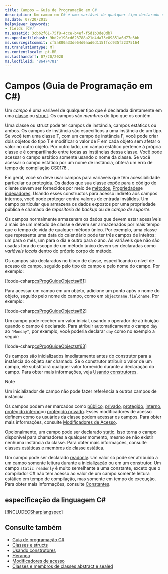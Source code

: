 ```yaml
---
title: Campos – Guia de Programação em C#
description: Um campo em C# é uma variável de qualquer tipo declarado diretamente em uma classe ou estrutura. Os campos são membros do tipo que os contém.
ms.date: 07/20/2015
helpviewer_keywords:
- fields [C#]
ms.assetid: 3cbb2f61-75f8-4cce-b4ef-f5d1b3de0db7
ms.openlocfilehash: 9bd2e198cd623788a21d4da73e89851a6d77e3bb
ms.sourcegitcommit: cf5a800a33de64d0aad6d115ffcc935f32375164
ms.translationtype: MT
ms.contentlocale: pt-BR
ms.lasthandoff: 07/20/2020
ms.locfileid: "86474781"
---
```

# <a name="fields-c-programming-guide"></a>Campos (Guia de Programação em C#)

Um *campo* é uma variável de qualquer tipo que é declarada diretamente em uma [classe](../../language-reference/keywords/class.md) ou [struct](../../language-reference/builtin-types/struct.md). Os campos são *membros* do tipo que os contém.

Uma classe ou struct pode ter campos de instância, campos estáticos ou ambos. Os campos de instância são específicos a uma instância de um tipo. Se você tem uma classe T, com um campo de instância F, você pode criar dois objetos do tipo T e modificar o valor de F em cada objeto sem afetar o valor no outro objeto. Por outro lado, um campo estático pertence à própria classe e é compartilhado entre todas as instâncias dessa classe. Você pode acessar o campo estático somente usando o nome da classe. Se você acessar o campo estático por um nome de instância, obterá um erro de tempo de compilação [CS0176](../../misc/cs0176.md) .

Em geral, você só deve usar campos para variáveis que têm acessibilidade particular ou protegida. Os dados que sua classe expõe para o código do cliente devem ser fornecidos por meio de [métodos](./methods.md), [Propriedades](./properties.md)e [indexadores](../indexers/index.md). Usando esses constructos para acesso indireto aos campos internos, você pode proteger contra valores de entrada inválidos. Um campo particular que armazena os dados expostos por uma propriedade pública é chamado de *repositório de backup* ou de *campo de suporte*.

Os campos normalmente armazenam os dados que devem estar acessíveis a mais de um método de classe e devem ser armazenados por mais tempo que o tempo de vida de qualquer método único. Por exemplo, uma classe que representa uma data do calendário pode ter três campos de inteiros: um para o mês, um para o dia e outro para o ano. As variáveis que não são usadas fora do escopo de um método único devem ser declaradas como *variáveis locais* dentro do próprio corpo do método.

Os campos são declarados no bloco de classe, especificando o nível de acesso do campo, seguido pelo tipo do campo e pelo nome do campo. Por exemplo:

[!code-csharp[csProgGuideObjects#61](~/samples/snippets/csharp/VS_Snippets_VBCSharp/csProgGuideObjects/CS/Objects.cs#61)]

Para acessar um campo em um objeto, adicione um ponto após o nome do objeto, seguido pelo nome do campo, como em `objectname.fieldname`. Por exemplo:

[!code-csharp[csProgGuideObjects#62](~/samples/snippets/csharp/VS_Snippets_VBCSharp/csProgGuideObjects/CS/Objects.cs#62)]

Um campo pode receber um valor inicial, usando o operador de atribuição quando o campo é declarado. Para atribuir automaticamente o campo `day` ao `"Monday"`, por exemplo, você poderia declarar `day` como no exemplo a seguir:

[!code-csharp[csProgGuideObjects#63](~/samples/snippets/csharp/VS_Snippets_VBCSharp/csProgGuideObjects/CS/Objects.cs#63)]

Os campos são inicializados imediatamente antes do construtor para a instância do objeto ser chamado. Se o construtor atribuir o valor de um campo, ele substituirá qualquer valor fornecido durante a declaração do campo. Para obter mais informações, veja [Usando construtores](./using-constructors.md).

> [!NOTE]
> Um inicializador de campo não pode fazer referência a outros campos de instância.

Os campos podem ser marcados como [público](../../language-reference/keywords/public.md), [privado](../../language-reference/keywords/private.md), [protegido](../../language-reference/keywords/protected.md), [interno](../../language-reference/keywords/internal.md), [protegido interno](../../language-reference/keywords/protected-internal.md)ou [protegido privado](../../language-reference/keywords/private-protected.md). Esses modificadores de acesso definem como os usuários da classe podem acessar os campos. Para obter mais informações, consulte [Modificadores de Acesso](./access-modifiers.md).

Opcionalmente, um campo pode ser declarado [static](../../language-reference/keywords/static.md). Isso torna o campo disponível para chamadores a qualquer momento, mesmo se não existir nenhuma instância da classe. Para obter mais informações, consulte [classes estáticas e membros de classe estática](./static-classes-and-static-class-members.md).

Um campo pode ser declarado [readonly](../../language-reference/keywords/readonly.md). Um valor só pode ser atribuído a um campo somente leitura durante a inicialização ou em um construtor. Um campo `static readonly` é muito semelhante a uma constante, exceto que o compilador C# não tem acesso ao valor de um campo somente leitura estático em tempo de compilação, mas somente em tempo de execução. Para obter mais informações, consulte [Constantes](./constants.md).

## <a name="c-language-specification"></a>especificação da linguagem C#

[!INCLUDE[CSharplangspec](~/includes/csharplangspec-md.md)]

## <a name="see-also"></a>Consulte também

- [Guia de programação C#](../index.md)
- [Classes e structs](./index.md)
- [Usando construtores](./using-constructors.md)
- [Herança](./inheritance.md)
- [Modificadores de acesso](./access-modifiers.md)
- [Classes e membros de classes abstract e sealed](./abstract-and-sealed-classes-and-class-members.md)
